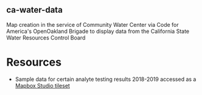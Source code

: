## ca-water-data
Map creation in the service of Community Water Center via Code for America's OpenOakland Brigade to display data from the California State Water Resources Control Board


# Resources
* Sample data for certain analyte testing results 2018-2019 accessed as a [Mapbox Studio tileset](https://studio.mapbox.com/tilesets/mnorelli.4vsnqboo/)
